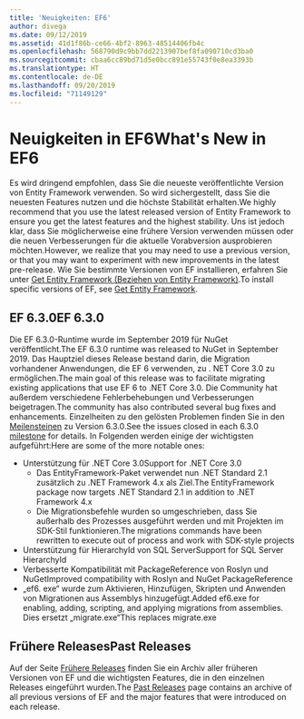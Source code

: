```yaml
---
title: 'Neuigkeiten: EF6'
author: divega
ms.date: 09/12/2019
ms.assetid: 41d1f86b-ce66-4bf2-8963-48514406fb4c
ms.openlocfilehash: 568790d9c9bb7dd2213907bef8fa090710cd3ba0
ms.sourcegitcommit: cbaa6cc89bd71d5e0bcc891e55743f0e8ea3393b
ms.translationtype: HT
ms.contentlocale: de-DE
ms.lasthandoff: 09/20/2019
ms.locfileid: "71149129"
---
```

# <a name="whats-new-in-ef6"></a><span data-ttu-id="3e646-102">Neuigkeiten in EF6</span><span class="sxs-lookup"><span data-stu-id="3e646-102">What's New in EF6</span></span>

<span data-ttu-id="3e646-103">Es wird dringend empfohlen, dass Sie die neueste veröffentlichte Version von Entity Framework verwenden. So wird sichergestellt, dass Sie die neuesten Features nutzen und die höchste Stabilität erhalten.</span><span class="sxs-lookup"><span data-stu-id="3e646-103">We highly recommend that you use the latest released version of Entity Framework to ensure you get the latest features and the highest stability.</span></span>
<span data-ttu-id="3e646-104">Uns ist jedoch klar, dass Sie möglicherweise eine frühere Version verwenden müssen oder die neuen Verbesserungen für die aktuelle Vorabversion ausprobieren möchten.</span><span class="sxs-lookup"><span data-stu-id="3e646-104">However, we realize that you may need to use a previous version, or that you may want to experiment with new improvements in the latest pre-release.</span></span>
<span data-ttu-id="3e646-105">Wie Sie bestimmte Versionen von EF installieren, erfahren Sie unter [Get Entity Framework (Beziehen von Entity Framework)](~/ef6/fundamentals/install.md).</span><span class="sxs-lookup"><span data-stu-id="3e646-105">To install specific versions of EF, see [Get Entity Framework](~/ef6/fundamentals/install.md).</span></span>

## <a name="ef-630"></a><span data-ttu-id="3e646-106">EF 6.3.0</span><span class="sxs-lookup"><span data-stu-id="3e646-106">EF 6.3.0</span></span>

<span data-ttu-id="3e646-107">Die EF 6.3.0-Runtime wurde im September 2019 für NuGet veröffentlicht.</span><span class="sxs-lookup"><span data-stu-id="3e646-107">The EF 6.3.0 runtime was released to NuGet in September 2019.</span></span> <span data-ttu-id="3e646-108">Das Hauptziel dieses Release bestand darin, die Migration vorhandener Anwendungen, die EF 6 verwenden, zu . NET Core 3.0 zu ermöglichen.</span><span class="sxs-lookup"><span data-stu-id="3e646-108">The main goal of this release was to facilitate migrating existing applications that use EF 6 to .NET Core 3.0.</span></span> <span data-ttu-id="3e646-109">Die Community hat außerdem verschiedene Fehlerbehebungen und Verbesserungen beigetragen.</span><span class="sxs-lookup"><span data-stu-id="3e646-109">The community has also contributed several bug fixes and enhancements.</span></span> <span data-ttu-id="3e646-110">Einzelheiten zu den gelösten Problemen finden Sie in den [Meilensteinen](https://github.com/aspnet/EntityFramework6/milestones?state=closed) zu Version 6.3.0.</span><span class="sxs-lookup"><span data-stu-id="3e646-110">See the issues closed in each 6.3.0 [milestone](https://github.com/aspnet/EntityFramework6/milestones?state=closed) for details.</span></span> <span data-ttu-id="3e646-111">In Folgenden werden einige der wichtigsten aufgeführt:</span><span class="sxs-lookup"><span data-stu-id="3e646-111">Here are some of the more notable ones:</span></span>

- <span data-ttu-id="3e646-112">Unterstützung für .NET Core 3.0</span><span class="sxs-lookup"><span data-stu-id="3e646-112">Support for .NET Core 3.0</span></span>
  - <span data-ttu-id="3e646-113">Das EntityFramework-Paket verwendet nun .NET Standard 2.1 zusätzlich zu .NET Framework 4.x als Ziel.</span><span class="sxs-lookup"><span data-stu-id="3e646-113">The EntityFramework package now targets .NET Standard 2.1 in addition to .NET Framework 4.x</span></span>
  - <span data-ttu-id="3e646-114">Die Migrationsbefehle wurden so umgeschrieben, dass Sie außerhalb des Prozesses ausgeführt werden und mit Projekten im SDK-Stil funktionieren.</span><span class="sxs-lookup"><span data-stu-id="3e646-114">The migrations commands have been rewritten to execute out of process and work with SDK-style projects</span></span>
- <span data-ttu-id="3e646-115">Unterstützung für HierarchyId von SQL Server</span><span class="sxs-lookup"><span data-stu-id="3e646-115">Support for SQL Server HierarchyId</span></span>
- <span data-ttu-id="3e646-116">Verbesserte Kompatibilität mit PackageReference von Roslyn und NuGet</span><span class="sxs-lookup"><span data-stu-id="3e646-116">Improved compatibility with Roslyn and NuGet PackageReference</span></span>
- <span data-ttu-id="3e646-117">„ef6. exe“ wurde zum Aktivieren, Hinzufügen, Skripten und Anwenden von Migrationen aus Assemblys hinzugefügt.</span><span class="sxs-lookup"><span data-stu-id="3e646-117">Added ef6.exe for enabling, adding, scripting, and applying migrations from assemblies.</span></span> <span data-ttu-id="3e646-118">Dies ersetzt „migrate.exe“</span><span class="sxs-lookup"><span data-stu-id="3e646-118">This replaces migrate.exe</span></span>

## <a name="past-releases"></a><span data-ttu-id="3e646-119">Frühere Releases</span><span class="sxs-lookup"><span data-stu-id="3e646-119">Past Releases</span></span>

<span data-ttu-id="3e646-120">Auf der Seite [Frühere Releases](past-releases.md) finden Sie ein Archiv aller früheren Versionen von EF und die wichtigsten Features, die in den einzelnen Releases eingeführt wurden.</span><span class="sxs-lookup"><span data-stu-id="3e646-120">The [Past Releases](past-releases.md) page contains an archive of all previous versions of EF and the major features that were introduced on each release.</span></span>
